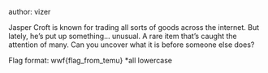 author: vizer

Jasper Croft is known for trading all sorts of goods across the internet. But lately, he’s put up something... unusual. A rare item that’s caught the attention of many. Can you uncover what it is before someone else does?

Flag format: wwf{flag_from_temu}
*all lowercase
